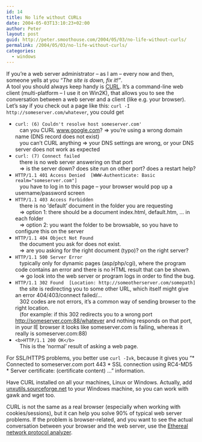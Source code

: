 ```yaml
---
id: 14
title: No life without CURLs
date: 2004-05-03T13:10:23+02:00
author: Peter
layout: post
guid: http://peter.smoothouse.com/2004/05/03/no-life-without-curls/
permalink: /2004/05/03/no-life-without-curls/
categories:
  - windows
---
```

If you&#8217;re a web server administrator &#8211; as I am &#8211; every now and then, someone yells at you _&#8220;The site is down, fix it!&#8221;_.  
A tool you should always keep handy is [CURL](http://curl.haxx.se). It&#8217;s a command-line web client (multi-platform &#8211; I use it on Win2K), that allows you to see the conversation between a web server and a client (like e.g. your browser).  
Let&#8217;s say if you check out a page like this: `curl -I http://someserver.com/whatever`, you could get

  * `curl: (6) Couldn't resolve host someserver.com'`  
    &nbsp;&nbsp;&nbsp;can you CURL www.google.com? => you&#8217;re using a wrong domain name (DNS record does not exist)  
    &nbsp;&nbsp;&nbsp;you can&#8217;t CURL anything => your DNS settings are wrong, or your DNS server does not work as expected 
  * `curl: (7) Connect failed`  
    &nbsp;&nbsp;&nbsp;there is no web server answering on that port  
    &nbsp;&nbsp;&nbsp;=> is the server down? does site run on other port? does a restart help? 
  * `HTTP/1.1 401 Access Denied  [WWW-Authenticate: Basic realm="someserver.com"]`  
    &nbsp;&nbsp;&nbsp;you have to log in to this page &#8211; your browser would pop up a username/password screen 
  * `HTTP/1.1 403 Access Forbidden`  
    &nbsp;&nbsp;&nbsp;there is no &#8216;default&#8217; document in the folder you are requesting  
    &nbsp;&nbsp;&nbsp;=> option 1: there should be a document index.html, default.htm, &#8230; in each folder  
    &nbsp;&nbsp;&nbsp;=> option 2: you want the folder to be browsable, so you have to configure this on the server 
  * `HTTP/1.1 404 Object Not Found`  
    &nbsp;&nbsp;&nbsp;the document you ask for does not exist.  
    &nbsp;&nbsp;&nbsp;=> are you asking for the right document (typo)? on the right server? 
  * `HTTP/1.1 500 Server Error`  
    &nbsp;&nbsp;&nbsp;typically only for dynamic pages (asp/php/cgi), where the program code contains an error and there is no HTML result that can be shown.  
    &nbsp;&nbsp;&nbsp;=> go look into the web server or program logs in order to find the bug. 
  * `HTTP/1.1 302 Found  [Location: http://someotherserver.com/somepath]`  
    &nbsp;&nbsp;&nbsp;the site is redirecting you to some other URL, which itself might give an error 404/403/connect failed/&#8230;  
    &nbsp;&nbsp;&nbsp;302 codes are not errors, it&#8217;s a common way of sending browser to the right location.  
    &nbsp;&nbsp;&nbsp;(for example: if this 302 redirects you to a wrong port http://someserver.com:88/whatever and nothing responds on that port, in your IE browser it looks like someserver.com is failing, whereas it really is someserver.com:88) 
  * `<b>HTTP/1.1 200 OK</b>`  
    &nbsp;&nbsp;&nbsp;This is the &#8216;normal&#8217; result of asking a web page.</p> 

For SSL/HTTPS problems, you better use `curl -Ivk`, because it gives you &#8220;\* Connected to someserver.com port 443 \* SSL connection using RC4-MD5 * Server certificate: (certificate content) &#8230;&#8221; information.

Have CURL installed on all your machines, Linux or Windows. Actually, add [unxutils.sourceforge.net](http://unxutils.sourceforge.net/) to your Windows machine, so you can work with gawk and wget too.

CURL is not the same as a real browser (especially when working with cookies/sessions), but it can help you solve 90% of typical web server problems. If the problem is browser-related, and you want to see the actual conversation between your browser and the web server, use the [Ethereal network protocol analyzer](http://www.ethereal.com).